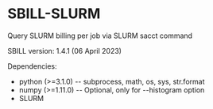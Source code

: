 # SBILL-SLURM
Query SLURM billing per job via SLURM sacct command

SBILL version:
1.4.1 (06 April 2023)

Dependencies:
+ python (>=3.1.0)  -- subprocess, math, os, sys, str.format
+ numpy  (>=1.11.0) -- Optional, only for --histogram option
+ SLURM

